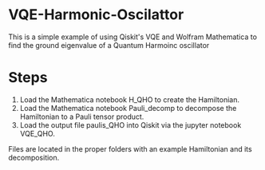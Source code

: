 # VQE-Harmonic-Oscilattor
This is a simple example of using Qiskit's VQE and Wolfram Mathematica to find the ground eigenvalue of a Quantum Harmoinc oscillator
# Steps
1. Load the Mathematica notebook H_QHO to create the Hamiltonian.
2. Load the Mathematica notebook Pauli_decomp to decompose the Hamiltonian to a Pauli tensor product.
3. Load the output file paulis_QHO into Qiskit via the jupyter notebook VQE_QHO.

Files are located in the proper folders with an example Hamiltonian and its decomposition.
